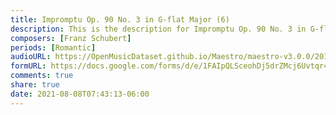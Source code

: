 ```yaml
---
title: Impromptu Op. 90 No. 3 in G-flat Major (6)
description: This is the description for Impromptu Op. 90 No. 3 in G-flat Major by Franz Schubert
composers: [Franz Schubert]
periods: [Romantic]
audioURL: https://OpenMusicDataset.github.io/Maestro/maestro-v3.0.0/2015/MIDI-Unprocessed_R2_D2-12-13-15_mid--AUDIO-from_mp3_15_R2_2015_wav--1.midi
formURL: https://docs.google.com/forms/d/e/1FAIpQLSceohDj5drZMcj6Uvtqr4-X9yiiLt0PCEDYIjBCWRxDEv4bEg/viewform
comments: true
share: true
date: 2021-08-08T07:43:13-06:00
---
```

